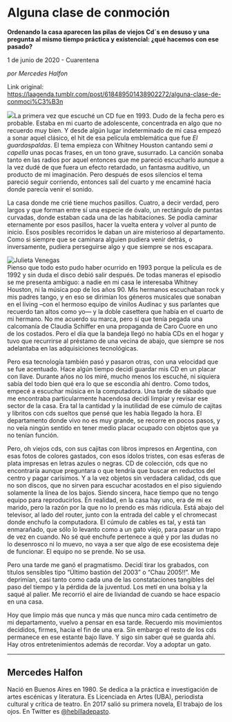 # Alguna clase de conmoción

**Ordenando la casa aparecen las pilas de viejos Cd´s en desuso y una pregunta al mismo tiempo práctica y existencial: ¿qué hacemos con ese pasado?**

1 de junio de 2020 - Cuarentena

_por Mercedes Halfon_

Link original: https://laagenda.tumblr.com/post/618489501438902272/alguna-clase-de-conmoci%C3%B3n

![](https://64.media.tumblr.com/f3dcb1c4587f6a480385d291deb9880e/082889551c7172d3-19/s500x750/7c477ad706a8d11b543038f511226a17be49aeaf.jpg)La primera vez
que escuché un CD fue en 1993. Dudo de la fecha pero es probable. Estaba en mi
cuarto de adolescente, concentrada en algo que no recuerdo muy bien. Y desde
algún lugar indeterminado de mi casa empezó a sonar aquel clásico, el hit de
esa película emblemática que fue *El
guardaspaldas*. El tema empieza con Whitney Houston cantando semi *a capella* unas pocas frases, en un tono
grave, susurrado. La canción sonaba tanto en las radios por aquel entonces que
me pareció escucharlo aunque a la vez dudé de que fuera un efecto retardado, un
fantasma auditivo, un producto de mi imaginación. Pero después de esos
silencios el tema pareció seguir corriendo, entonces salí del cuarto y me
encaminé hacia donde parecía venir el sonido. 

La casa donde me
crié tiene muchos pasillos. Cuatro, a decir verdad, pero largos y que forman
entre sí una especie de óvalo, un rectángulo de puntas curvadas, donde estaban
cada una de las habitaciones. Se podía caminar eternamente por esos pasillos, hacer la vuelta entera y volver al punto de
inicio. Esos posibles recorridos le daban un aire misterioso al departamento.
Como si siempre que se caminara alguien pudiera venir detrás, o inversamente, pudiera
perseguirse algo y que siempre se nos escapara. 

![Julieta Venegas](https://64.media.tumblr.com/821edccbca417465f558f2362f51fb4c/082889551c7172d3-46/s250x400/60d1fa2ba5a1b805ad9557bb166f3de4fab1f702.jpg)  
Pienso que todo
esto pudo haber ocurrido en 1993 porque la película es de 1992 y sin duda el
disco debió salir después. De todas maneras el episodio se me presenta ambiguo:
a nadie en mi casa le interesaba Whitney Houston, ni la música pop de los años 90.
Mis hermanos escuchaban rock y mis padres tango, y en eso se dirimían los
géneros musicales que sonaban en el living –con el hermoso equipo de vinilos Audinac
y sus parlantes que recuerdo tan altos como yo— y la doble casettera que había
en el cuarto de mi hermano. No me acuerdo su marca, pero sí que tenía pegada
una calcomanía de Claudia Schiffer en una propaganda de Caro Cuore en uno de
los costados. Pero el día que la bandeja llegó no había CDs en el hogar y tuvo
que recurrirse al préstamo de una vecina de abajo, que siempre se nos
adelantaba en las adquisiciones tecnológicas. 

Pero esa
tecnología también pasó y pasaron otras, con una velocidad que se fue
acentuado. Hace algún tiempo decidí guardar mis CD en un placar con llave. Durante
años no los miré, mucho menos los escuché, ni siquiera sabía del todo bien qué era lo que se escondía ahí dentro. Como todos, empecé a escuchar música en la
computadora. Una tarde de sábado que me encontraba particularmente hacendosa decidí
limpiar y revisar ese sector de la casa. Era tal la cantidad y la inutilidad de
ese cúmulo de cajitas y libritos con cds sueltos que pensé que les había
llegado la hora. El departamento donde vivo no es muy grande, se recorre en
pocos pasos, y no veía ningún sentido en tener medio placar ocupado con objetos
que ya no tenían función. 

Pero, oh viejos
cds, con sus cajitas con libros impresos en Argentina, con esas fotos de
colores gastados, con esos ídolos tristes, con esas esferas de plata impresas
en letras azules o negras. CD de colección, cds que no encontraría aunque preguntara
o que tendría que buscar en reductos del centro y pagar carísimos. Y a la vez
objetos sin verdadera calidad, cds que no son discos, que no sirven para
escuchar acostados en el piso siguiendo solamente la línea de los bajos. Siendo
sincera, hace tiempo que no tengo equipo para reproducirlos. En realidad, en la
casa hay uno, era de mi ex marido, pero la razón por la que no lo prendo es más
ridícula. Está abajo del televisor, al lado del router, junto con la entrada
del cable y el chromecast donde enchufo la computadora. El cúmulo de cables es
tal, y está tan enmarañado, que sólo lo levanto como a un gato viejo, para pasar
un trapo de vez en cuando. No sé qué enchufe pertenece a qué y por las dudas no
lo desenrosco ni lo muevo, no vaya a ser que algo de ese ecosistema deje de
funcionar. El equipo no se prende. No se usa. 

Pero una tarde me
ganó el pragmatismo. Decidí tirar los grabados, con títulos sensibles tipo “Último
bastión del 2003” o “Chau 2005!!”. Me deprimían, casi tanto como cada una de las
constataciones tangibles del paso del tiempo y la pérdida de la juventud. Los
metí en una bolsa y la saqué al palier. Me recorrió el aire de liviandad de cuando
se hace espacio en una casa. 

Hoy que limpio
más que nunca y más que nunca miro cada centímetro de mi departamento, vuelvo a
pensar en esa tarde. Recuerdo mis movimientos decididos, firmes, hacia el
fin de una era. Sin embargo el resto de los cds permanece en ese estante bajo
llave. Y sigo sin saber qué se guarda ahí. Hay otros entretenimientos además de
recordar. Voy a adoptar un gato.  



---

Mercedes Halfon
---------------

 Nació en Buenos Aires en 1980. Se dedica a la práctica e investigación de artes escénicas y literatura. Es Licenciada en Artes (UBA), periodista cultural y crítica de teatro. En 2017 salió su primera novela, El trabajo de los ojos. En Twitter es [@hebilladepasto](https://twitter.com/hebilladepasto). 


